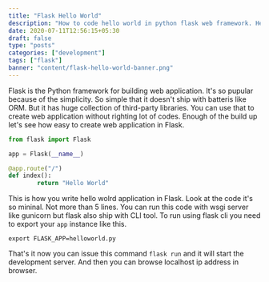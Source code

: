 ```yaml
---
title: "Flask Hello World"
description: "How to code hello world in python flask web framework. Hello World in Flask Web Application Framework"
date: 2020-07-11T12:56:15+05:30
draft: false
type: "posts"
categories: ["development"]
tags: ["flask"]
banner: "content/flask-hello-world-banner.png"
---
```


Flask is the Python framework for building web application. It's so pupular because of the simplicity. So simple that it doesn't ship with batteris like ORM. But it has huge collection of third-party libraries. You can use that to create web application without righting lot of codes. Enough of the build up let's see how easy to create web application in Flask.

```python
from flask import Flask

app = Flask(__name__)

@app.route("/")
def index():
		return "Hello World"
```

This is how you write hello wolrd application in Flask. Look at the code it's so mininal. Not more than 5 lines. You can run this code with wsgi server like gunicorn but flask also ship with CLI tool. To run using flask cli you need to export your `app` instance like this.

```shell
export FLASK_APP=helloworld.py
```

That's it now you can issue this command `flask run` and it will start the development server. And then you can browse localhost ip address in browser.

